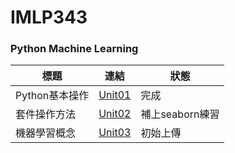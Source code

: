 # IMLP343
### Python Machine Learning<br>
標題             |連結                                                              |狀態
---             |:---:                                                             |---
Python基本操作   |[Unit01](https://github.com/Yicheng-1218/IMLP/tree/main/Unit01)   |完成
套件操作方法     |[Unit02](https://github.com/Yicheng-1218/IMLP/tree/main/Unit02)   |補上seaborn練習
機器學習概念     |[Unit03](https://github.com/Yicheng-1218/IMLP/tree/main/Unit03)   |初始上傳
